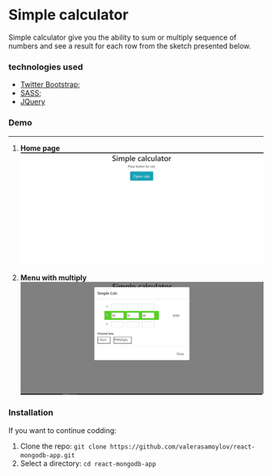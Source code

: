 # Simple calculator

Simple calculator give you the ability to sum or multiply sequence of numbers and see a result for each row from the sketch presented below.


### technologies used

* [Twitter Bootstrap];
* [SASS];
* [JQuery]

### Demo

---

1.  **Home page**
    ![Home_page](./img/home-page.jpg "Home page")

2.  **Menu with multiply**
    ![All main information about calculator and  can it to do ](./img/menu-with-multiply.jpg "Main information")

### Installation

If you want to continue codding:

1. Clone the repo: `git clone https://github.com/valerasamoylov/react-mongodb-app.git`
2. Select a directory: `cd react-mongodb-app`


[Twitter Bootstrap]: https://getbootstrap.com/
[SASS]: https://sass-lang.com/
[Jquery]: https://jquery.com/
